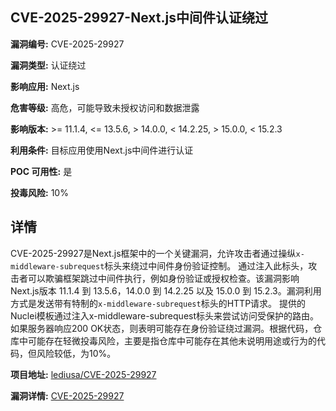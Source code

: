 ## CVE-2025-29927-Next.js中间件认证绕过

**漏洞编号:** CVE-2025-29927

**漏洞类型:** 认证绕过

**影响应用:** Next.js

**危害等级:** 高危，可能导致未授权访问和数据泄露

**影响版本:** >= 11.1.4, <= 13.5.6, > 14.0.0, < 14.2.25, > 15.0.0, < 15.2.3

**利用条件:** 目标应用使用Next.js中间件进行认证

**POC 可用性:** 是

**投毒风险:** 10%

## 详情

CVE-2025-29927是Next.js框架中的一个关键漏洞，允许攻击者通过操纵`x-middleware-subrequest`标头来绕过中间件身份验证控制。 通过注入此标头，攻击者可以欺骗框架跳过中间件执行，例如身份验证或授权检查。该漏洞影响Next.js版本 11.1.4 到 13.5.6，14.0.0 到 14.2.25 以及 15.0.0 到 15.2.3。漏洞利用方式是发送带有特制的`x-middleware-subrequest`标头的HTTP请求。 提供的Nuclei模板通过注入x-middleware-subrequest标头来尝试访问受保护的路由。如果服务器响应200 OK状态，则表明可能存在身份验证绕过漏洞。根据代码，仓库中可能存在轻微投毒风险，主要是指仓库中可能存在其他未说明用途或行为的代码，但风险较低，为10%。

**项目地址:** [lediusa/CVE-2025-29927](https://github.com/lediusa/CVE-2025-29927)

**漏洞详情:** [CVE-2025-29927](https://nvd.nist.gov/vuln/detail/CVE-2025-29927)